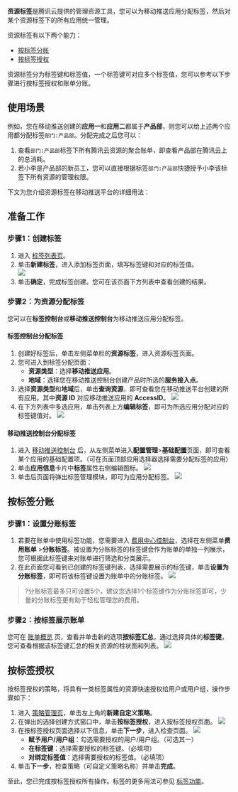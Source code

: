 
**资源标签**是腾讯云提供的管理资源工具，您可以为移动推送应用分配标签，然后对某个资源标签下的所有应用统一管理。

资源标签有以下两个能力：

- [按标签分账](#.E6.8C.89.E6.A0.87.E7.AD.BE.E5.88.86.E8.B4.A6)
- [按标签授权](#.E6.8C.89.E6.A0.87.E7.AD.BE.E6.8E.88.E6.9D.83)

资源标签分为标签键和标签值，一个标签键可对应多个标签值，您可以参考以下步骤进行按标签授权和账单分账。

## 使用场景

例如，您在移动推送创建的**应用一**和**应用二**都属于**产品部**，则您可以给上述两个应用都分配标签`部门:产品部`。分配完成之后您可以：

1. 查看`部门:产品部`标签下所有腾讯云资源的聚合账单，即查看产品部在腾讯云上的总消耗。
2. 若小李是产品部的新员工，您可以直接根据标签`部门:产品部`快捷授予小李该标签下所有资源的管理权限。

下文为您介绍资源标签在移动推送平台的详细用法：

## 准备工作

### 步骤1：创建标签

1. 进入 [标签列表页](https://console.cloud.tencent.com/tag/taglist)。
2. 单击**新建标签**，进入添加标签页面，填写标签键和对应的标签值。  
	 ![](https://qcloudimg.tencent-cloud.cn/raw/0fd7fdb97b620c22abe54180b608d831.png)
3. 单击**确定**，完成标签创建。您可在该页面下方列表中查看创建的结果。

### 步骤2：为资源分配标签

您可以在**标签控制台**或**移动推送控制台**为移动推送应用分配标签。

#### 标签控制台分配标签

1. 创建好标签后，单击左侧菜单栏的**资源标签**，进入资源标签页面。  
2. 您可进入到标签分配页面：
	- **资源类型**：选择**移动推送应用**。
	- **地域**：选择您在移动推送控制台创建产品时所选的**服务接入点**。
3. 选择**资源类型**和**地域**后，单击**查询资源**，即可查看您在移动推送平台创建的所有应用。其中**资源 ID** 对应移动推送应用的 **AccessID**。
![](https://qcloudimg.tencent-cloud.cn/raw/3af2c73b584a12cc901c362a1c41ce54.png)
4. 在下方列表中多选应用，单击列表上方**编辑标签**，即可为所选应用分配对应的标签键值对。
![](https://qcloudimg.tencent-cloud.cn/raw/6baa58c174f84e5eeb0df9172f123085.png)

#### 移动推送控制台分配标签

1. 进入 [移动推送控制台](https://console.cloud.tencent.com/tpns) 后，从左侧菜单进入**配置管理**>**基础配置**页面，即可查看某个应用的基础配置项。（可在页面顶部应用选择器选择需要分配标签的应用）
2. 单击**应用信息**卡片中**标签**属性右侧编辑图标。
![](https://main.qcloudimg.com/raw/8ef8b098afeb3d4799ed186f901ee2eb.png)
3. 单击后页面将弹出标签管理模块，即可为应用分配标签。
![](https://main.qcloudimg.com/raw/17a3b067576e22cf58a68b2a0f6b690c.jpg)

## 按标签分账

### 步骤1：设置分账标签

1. 若要在账单中使用标签功能，您需要进入 [费用中心控制台](https://console.cloud.tencent.com/expense)，选择在左侧菜单**费用账单** >**分账标签**。被设置为分账标签的标签键会作为账单的单独一列展示，您可根据此标签键来对账单进行筛选和分类展示。
2. 在此页面您可看到已创建的标签键列表，选择需要展示的标签键，单击**设置为分账标签**，即可将该标签键设置为账单中的分账标签。
![](https://qcloudimg.tencent-cloud.cn/raw/f5e2df8eb2d28744c4f2fbec10df8921.png)
> ?分账标签最多只可设置5个，建议您选择1个标签键作为分账标签即可，少量的分账标签更有助于轻松管理您的费用。

### 步骤2：按标签展示账单

您可在 [账单概览](https://console.cloud.tencent.com/expense/bill/overview) 页，查看并单击新的选项**按标签汇总**，通过选择具体的**标签键**，您可查看根据该标签键汇总的相关资源的柱状图和列表。
![](https://main.qcloudimg.com/raw/29e0238e78278192f7683324f4f7e78f.png)

## 按标签授权

按标签授权的策略，将具有一类标签属性的资源快速授权给用户或用户组，操作步骤如下：

1. 进入 [策略管理页](https://console.cloud.tencent.com/cam/policy)，单击左上角的**新建自定义策略**。
2. 在弹出的选择创建方式窗口中，单击**按标签授权**，进入按标签授权页面。
   ![](https://main.qcloudimg.com/raw/94c8d429b7cdb878f46f3d6ab3f6d429.png)
3. 在按标签授权页面选择以下信息，单击**下一步**，进入检查页面。
![](https://qcloudimg.tencent-cloud.cn/raw/8e0df48ca70ff3d8dc4626afff4529d2.png)
	- **赋予用户/用户组**：勾选需要授权的用户/用户组。（可选其一）
	- **在标签键**：选择需要授权的标签键。（必填项）
	- **对绑定标签值**：选择需要授权的标签值。（必填项）
4. 单击**下一步**，检查策略（可自定义策略名称）并单击**完成**。


至此，您已完成按标签授权所有操作。标签的更多用法可参见 [标签功能](https://cloud.tencent.com/document/product/651/13334)。

